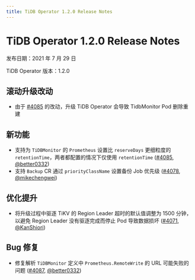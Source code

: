 ```yaml
---
title: TiDB Operator 1.2.0 Release Notes
---
```


# TiDB Operator 1.2.0 Release Notes

发布日期：2021 年 7 月 29 日

TiDB Operator 版本：1.2.0

## 滚动升级改动

- 由于 [#4085](https://github.com/pingcap/tidb-operator/pull/4085) 的改动，升级 TiDB Operator 会导致 TidbMonitor Pod 删除重建

## 新功能

- 支持为 `TiDBMonitor` 的 `Prometheus` 设置比 `reserveDays` 更细粒度的 `retentionTime`，两者都配置的情况下仅使用 `retentionTime` ([#4085](https://github.com/pingcap/tidb-operator/pull/4085), [@better0332](https://github.com/better0332))
- 支持 `Backup` CR 通过 `priorityClassName` 设置备份 Job 优先级 ([#4078](https://github.com/pingcap/tidb-operator/pull/4078), [@mikechengwei](https://github.com/mikechengwei))

## 优化提升

- 将升级过程中驱逐 TiKV 的 Region Leader 超时的默认值调整为 1500 分钟，以避免 Region Leader 没有驱逐完成而停止 Pod 导致数据损坏 ([#4071](https://github.com/pingcap/tidb-operator/pull/4071), [@KanShiori](https://github.com/KanShiori))

## Bug 修复

- 修复解析 `TiDBMonitor` 定义中 `Prometheus.RemoteWrite` 的 URL 可能失败的问题 ([#4087](https://github.com/pingcap/tidb-operator/pull/4087), [@better0332](https://github.com/better0332))
